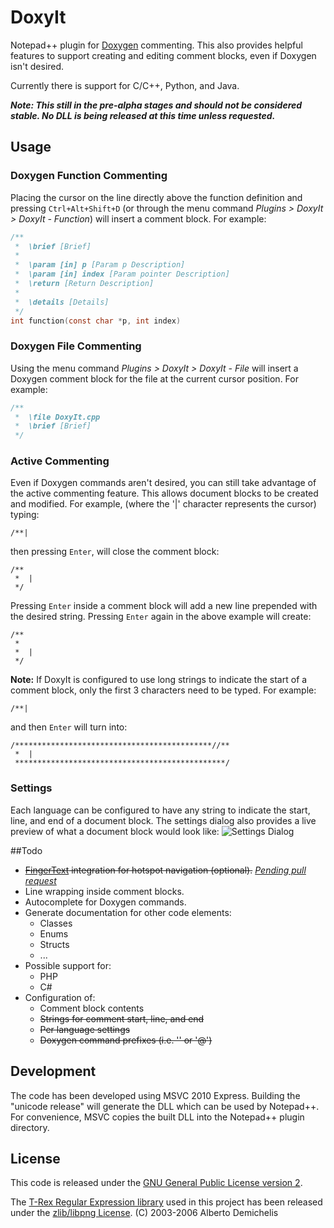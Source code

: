 # DoxyIt
Notepad++ plugin for [Doxygen](http://www.doxygen.org) commenting. This also provides helpful features to support creating and editing comment blocks, even if Doxygen isn't desired. 

Currently there is support for C/C++, Python, and Java.

<b><i> Note: This still in the pre-alpha stages and should not be considered stable. No DLL is being released at this time unless requested. </i></b>

## Usage
### Doxygen Function Commenting
Placing the cursor on the line directly above the function definition and pressing `Ctrl+Alt+Shift+D` (or through the menu command *Plugins > DoxyIt > DoxyIt - Function*) will insert a comment block. For example:

```c
/**
 *  \brief [Brief]
 *  
 *  \param [in] p [Param p Description]
 *  \param [in] index [Param pointer Description]
 *  \return [Return Description]
 *  
 *  \details [Details]
 */
int function(const char *p, int index)
```

### Doxygen File Commenting
Using the menu command *Plugins > DoxyIt > DoxyIt - File* will insert a Doxygen comment block for the file at the current cursor position. For example:
```c
/**
 *  \file DoxyIt.cpp
 *  \brief [Brief]
 */
```

### Active Commenting
Even if Doxygen commands aren't desired, you can still take advantage of the active commenting feature. This allows document blocks to be created and modified. For example, (where the '|' character represents the cursor) typing:
```
/**|
```
then pressing `Enter`, will close the comment block:
```
/**
 *  |
 */
```
Pressing `Enter` inside a comment block will add a new line prepended with the desired string. Pressing `Enter` again in the above example will create:
```
/**
 *  
 *  |
 */
```

<b>Note:</b> If DoxyIt is configured to use long strings to indicate the start of a comment block, only the first 3 characters need to be typed. For example:
```
/**|
```
and then `Enter` will turn into:
```
/********************************************//**
 *  |
 ***********************************************/
```

### Settings
Each language can be configured to have any string to indicate the start, line, and end of a document block. The settings dialog also provides a live preview of what a document block would look like:
![Settings Dialog](http://goo.gl/E9S66)


##Todo
- ~~[FingerText](http://sourceforge.net/projects/fingertext/) integration for hotspot navigation (optional).~~ [*Pending pull request*](https://github.com/erinata/FingerText/pull/38)
- Line wrapping inside comment blocks.
- Autocomplete for Doxygen commands.
- Generate documentation for other code elements:
    - Classes
    - Enums
    - Structs
    - ...
- Possible support for:
    - PHP
    - C#
- Configuration of:
    - Comment block contents
    - ~~Strings for comment start, line, and end~~
    - ~~Per language settings~~
    - ~~Doxygen command prefixes (i.e. '\' or '@')~~

## Development
The code has been developed using MSVC 2010 Express. Building the "unicode release" will generate the DLL which can be used by Notepad++. For convenience, MSVC copies the built DLL into the Notepad++ plugin directory. 

## License
This code is released under the [GNU General Public License version 2](http://www.gnu.org/licenses/gpl-2.0.txt).

The [T-Rex Regular Expression library](http://tiny-rex.sourceforge.net/) used in this project has been released under the [zlib/libpng License](http://opensource.org/licenses/zlib-license.php). (C) 2003-2006 Alberto Demichelis
